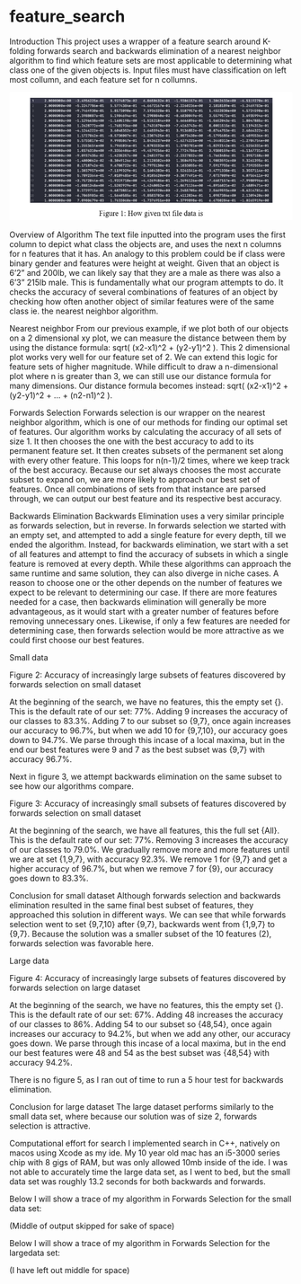 # feature_search



Introduction
This project uses a wrapper of a feature search around K-folding forwards search and backwards elimination of a nearest neighbor algorithm to find which feature sets are most applicable to determining what class one of the given objects is. Input files must have classification on left most collumn, and each feature set for n collumns.



![Image 1](https://github.com/ssgupta0/feature_search/blob/master/Figure1.png)

Overview of Algorithm
The text file inputted into the program uses the first column to depict what class the objects are, and uses the next n columns for n features that it has. An analogy to this problem could be if class were binary gender and features were height at weight. Given that an object is 6’2” and 200lb, we can likely say that they are a male as there was also a 6’3” 215lb male. This is fundamentally what our program attempts to do. It checks the accuracy of several combinations of features of an object by checking how often another object of similar features were of the same class ie. the nearest neighbor algorithm.

Nearest neighbor
From our previous example, if we plot both of our objects on a 2 dimensional xy plot, we can measure the distance between them by using the distance formula: sqrt( (x2-x1)^2 + (y2-y1)^2 ).
This 2 dimensional plot works very well for our feature set of 2. We can extend this logic for feature sets of higher magnitude. While difficult to draw a n-dimensional plot where n is greater than 3, we can still use our distance formula for many dimensions. Our distance formula becomes instead: sqrt( (x2-x1)^2 + (y2-y1)^2 + … + (n2-n1)^2 ).

Forwards Selection
Forwards selection is our wrapper on the nearest neighbor algorithm, which is one of our methods for finding our optimal set of features. Our algorithm works by calculating the accuracy of all sets of size 1. It then chooses the one with the best accuracy to add to its permanent feature set. It then creates subsets of the permanent set along with every other feature. This loops for n(n-1)/2 times, where we keep track of the best accuracy. Because our set always chooses the most accurate subset to expand on, we are more likely to approach our best set of features. Once all combinations of sets from that instance are parsed through, we can output our best feature and its respective best accuracy. 

Backwards Elimination
Backwards Elimination uses a very similar principle as forwards selection, but in reverse. In forwards selection we started with an empty set, and attempted to add a single feature for every depth, till we ended the algorithm. Instead, for backwards elimination, we start with a set of all features and attempt to find the accuracy of subsets in which a single feature is removed at every depth. While these algorithms can approach the same runtime and same solution, they can also diverge in niche cases. A reason to choose one or the other depends on the number of features we expect to be relevant to determining our case. If there are more features needed for a case, then backwards elimination will generally be more advantageous, as it would start with a greater number of features before removing unnecessary ones. Likewise, if only a few features are needed for determining case, then forwards selection would be more attractive as we could first choose our best features.

Small data


Figure 2: Accuracy of increasingly large subsets of features discovered by forwards selection on small dataset


At the beginning of the search, we have no features, this the empty set {}. This is the default rate of our set: 77%. Adding 9 increases the accuracy of our classes to 83.3%. Adding 7 to our subset so {9,7}, once again increases our accuracy to 96.7%, but when we add 10 for {9,7,10}, our accuracy goes down to 94.7%. We parse through this incase of a local maxima, but in the end our best features were 9 and 7 as the best subset was {9,7} with accuracy 96.7%.




Next in figure 3, we attempt backwards elimination on the same subset to see how our algorithms compare.

Figure 3: Accuracy of increasingly small subsets of features discovered by forwards selection on small dataset


At the beginning of the search, we have all features, this the full set {All}. This is the default rate of our set: 77%. Removing 3 increases the accuracy of our classes to 79.0%. We gradually remove more and more features until we are at set {1,9,7}, with accuracy 92.3%. We remove 1 for {9,7} and get a higher accuracy of 96.7%, but when we remove 7 for {9}, our accuracy goes down to 83.3%. 

Conclusion for small dataset
Although forwards selection and backwards elimination resulted in the same final best subset of features, they approached this solution in different ways. We can see that while forwards selection went to set {9,7,10} after {9,7}, backwards went from {1,9,7} to {9,7}. Because the solution was a smaller subset of the 10 features (2), forwards selection was favorable here.

Large data


Figure 4: Accuracy of increasingly large subsets of features discovered by forwards selection on large dataset


At the beginning of the search, we have no features, this the empty set {}. This is the default rate of our set: 67%. Adding 48 increases the accuracy of our classes to 86%. Adding 54 to our subset so {48,54}, once again increases our accuracy to 94.2%, but when we add any other, our accuracy goes down. We parse through this incase of a local maxima, but in the end our best features were 48 and 54 as the best subset was {48,54} with accuracy 94.2%.




There is no figure 5, as I ran out of time to run a 5 hour test for backwards elimination.

Conclusion for large dataset
The large dataset performs similarly to the small data set, where because our solution was of size 2, forwards selection is attractive. 


Computational effort for search
I implemented search in C++, natively on macos using Xcode as my ide. My 10 year old mac has an i5-3000 series chip with 8 gigs of RAM, but was only allowed 10mb inside of the ide. I was not able to accurately time the large data set, as I went to bed, but the small data set was roughly 13.2 seconds for both backwards and forwards.






















Below I will show a trace of my algorithm in Forwards Selection for the small data set:

 
(Middle of output skipped for sake of space)
 







Below I will show a trace of my algorithm in Forwards Selection for the largedata set:


(I have left out middle for space)


